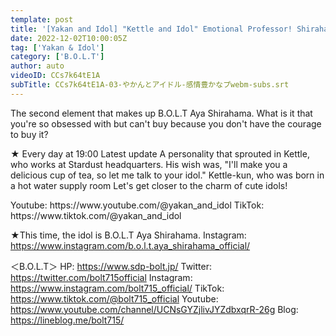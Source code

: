 ```yaml
---
template: post
title: '[Yakan and Idol] "Kettle and Idol" Emotional Professor! Shirahama Aya #3'
date: 2022-12-02T10:00:05Z
tag: ['Yakan & Idol']
category: ['B.O.L.T']
author: auto 
videoID: CCs7k64tE1A
subTitle: CCs7k64tE1A-03-やかんとアイドル-感情豊かなプwebm-subs.srt
---
```

The second element that makes up B.O.L.T Aya Shirahama.
What is it that you're so obsessed with but can't buy because you don't have the courage to buy it?

★ Every day at 19:00 Latest update
A personality that sprouted in Kettle, who works at Stardust headquarters.
His wish was, "I'll make you a delicious cup of tea, so let me talk to your idol."
Kettle-kun, who was born in a hot water supply room
Let's get closer to the charm of cute idols!

<Kettle and Idol>
Youtube: https://www.youtube.com/@yakan_and_idol
TikTok: https://www.tiktok.com/@yakan_and_idol

★This time, the idol is B.O.L.T Aya Shirahama.
<Aya Shirahama>
Instagram: https://www.instagram.com/b.o.l.t.aya_shirahama_official/

＜B.O.L.T＞
HP: https://www.sdp-bolt.jp/
Twitter: https://twitter.com/bolt715official
Instagram: https://www.instagram.com/bolt715_official/
TikTok: https://www.tiktok.com/@bolt715_official
Youtube: https://www.youtube.com/channel/UCNsGYZjlivJYZdbxqrR-26g
Blog: https://lineblog.me/bolt715/
